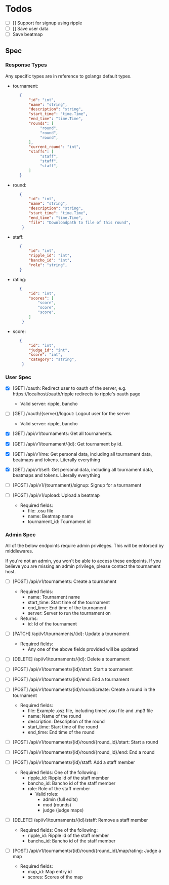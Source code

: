 # Todos

- [ ] [] Support for signup using ripple
- [ ] [] Save user data
- [ ] Save beatmap 

## Spec

### Response Types

Any specific types are in reference to golangs default types.

- tournament:
    ```json
       {
           "id": "int",
           "name": "string",
           "description": "string",
           "start_time": "time.Time",
           "end_time": "time.Time",
           "rounds": [
                "round",
                "round",
                "round",
           ],
           "current_round": "int",
           "staffs": [
                "staff",
                "staff",
                "staff",
           ]
       }
    ```

- round:
    ```json
       {
           "id": "int",
           "name": "string",
           "description": "string",
           "start_time": "time.Time",
           "end_time": "time.Time",
           "file": "Downloadpath to file of this round",
        }
    ```

- staff:
    ```json
       {
           "id": "int",
           "ripple_id": "int",
           "bancho_id": "int",
           "role": "string",
       }
    ```

- rating:
    ```json
       {
           "id": "int",
           "scores": [
               "score",
               "score",
               "score",
           ]
        }
    ```

- score:
    ```json
       {
           "id": "int",
           "judge_id": "int",
           "score": "int",
           "category": "string",
        }
    ```

### User Spec

- [x] [GET] /oauth: Redirect user to oauth of the server, e.g. https://localhost/oauth/ripple redirects to ripple's oauth page
  - Valid server: ripple, bancho

- [ ] [GET] /oauth/{server}/logout: Logout user for the server
  - Valid server: ripple, bancho

- [x] [GET] /api/v1/tournaments: Get all tournaments.

- [x] [GET] /api/v1/tournament/{id}: Get tournament by id.

- [x] [GET] /api/v1/me: Get personal data, including all tournament data, beatmaps and tokens. Literally everything

- [x] [GET] /api/v1/self: Get personal data, including all tournament data, beatmaps and tokens. Literally everything

- [ ] [POST] /api/v1/{tournament}/signup: Signup for a tournament

- [ ] [POST] /api/v1/upload: Upload a beatmap
  - Required fields:
    - file: .osu file
    - name: Beatmap name
    - tournament_id: Tournament id

### Admin Spec

All of the below endpoints require admin privileges. This will be enforced by middlewares.

If you're not an admin, you won't be able to access these endpoints. If you believe you are missing an admin privilege, please contact the tournament host.

- [ ] [POST] /api/v1/tournaments: Create a tournament
  - Required fields:
    - name: Tournament name
    - start_time: Start time of the tournament
    - end_time: End time of the tournament
    - server: Server to run the tournament on
  - Returns:
    - id: Id of the tournament

- [ ] [PATCH] /api/v1/tournaments/{id}: Update a tournament
  - Required fields:
    - Any one of the above fields provided will be updated

- [ ] [DELETE] /api/v1/tournaments/{id}: Delete a tournament

- [ ] [POST] /api/v1/tournaments/{id}/start: Start a tournament

- [ ] [POST] /api/v1/tournaments/{id}/end: End a tournament

- [ ] [POST] /api/v1/tournaments/{id}/round/create: Create a round in the tournament
   - Required fields:
     - file: Example .osz file, including timed .osu file and .mp3 file
     - name: Name of the round
     - description: Description of the round
     - start_time: Start time of the round
     - end_time: End time of the round

- [ ] [POST] /api/v1/tournaments/{id}/round/{round_id}/start: Start a round

- [ ] [POST] /api/v1/tournaments/{id}/round/{round_id}/end: End a round

- [ ] [POST] /api/v1/tournaments/{id}/staff: Add a staff member
  - Required fields:
    One of the following:
      - ripple_id: Ripple id of the staff member
      - bancho_id: Bancho id of the staff member
    - role: Role of the staff member
      - Valid roles:
        - admin (full edits)
        - mod (rounds)
        - judge (judge maps)

- [ ] [DELETE] /api/v1/tournaments/{id}/staff: Remove a staff member
  - Required fields:
    One of the following:
      - ripple_id: Ripple id of the staff member
      - bancho_id: Bancho id of the staff member

- [ ] [POST] /api/v1/tournaments/{id}/round/{round_id}/map/rating: Judge a map
  - Required fields:
    - map_id: Map entry id
    - scores: Scores of the map


    